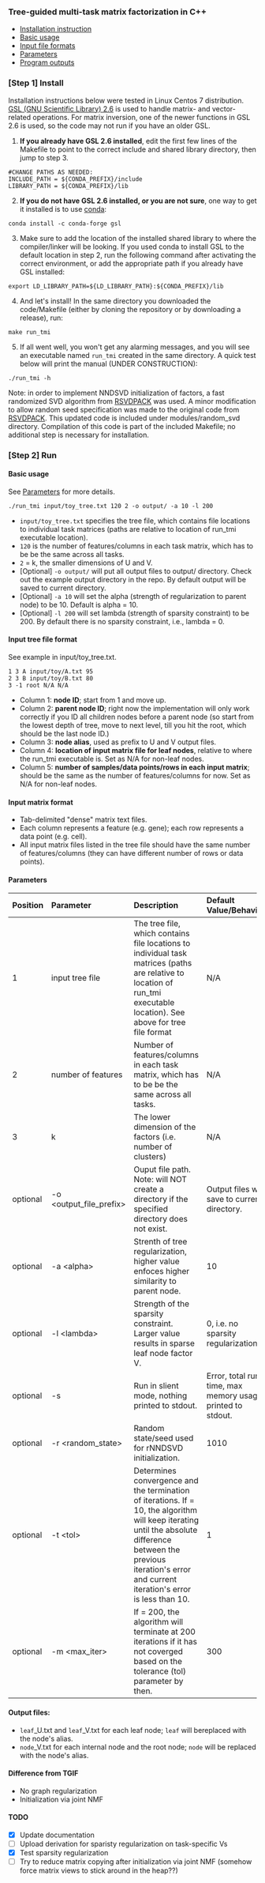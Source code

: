 ### Tree-guided multi-task matrix factorization in C++

- [Installation instruction](#step-1-install)
- [Basic usage](#basic-usage)
- [Input file formats](#input-tree-file-format)
- [Parameters](#parameters)
- [Program outputs](#output-files)

### \[Step 1\] Install 

Installation instructions below were tested in Linux Centos 7 distribution. [GSL (GNU Scientific Library) 2.6](https://www.gnu.org/software/gsl/doc/html/index.html) is used to handle matrix- and vector-related operations. For matrix inversion, one of the newer functions in GSL 2.6 is used, so the code may not run if you have an older GSL.

1. __If you already have GSL 2.6 installed__, edit the first few lines of the Makefile to point to the correct include and shared library directory, then jump to step 3.
```
#CHANGE PATHS AS NEEDED:
INCLUDE_PATH = ${CONDA_PREFIX}/include
LIBRARY_PATH = ${CONDA_PREFIX}/lib
```
2. __If you do not have GSL 2.6 installed, or you are not sure__, one way to get it installed is to use [conda](https://anaconda.org/conda-forge/gsl/):
```
conda install -c conda-forge gsl
```
3. Make sure to add the location of the installed shared library to where the compiler/linker will be looking. If you used conda to install GSL to the default location in step 2, run the following command after activating the correct environment, or add the appropriate path if you already have GSL installed:
```
export LD_LIBRARY_PATH=${LD_LIBRARY_PATH}:${CONDA_PREFIX}/lib
```
4. And let's install! In the same directory you downloaded the code/Makefile (either by cloning the repository or by downloading a release), run:
```
make run_tmi
```
5. If all went well, you won't get any alarming messages, and you will see an executable named `run_tmi` created in the same directory. A quick test below will print the manual (UNDER CONSTRUCTION):
```
./run_tmi -h
```

Note: in order to implement NNDSVD initialization of factors, a fast randomized SVD algorithm from [RSVDPACK](https://github.com/sergeyvoronin/LowRankMatrixDecompositionCodes) was used. A minor modification to allow random seed specification was made to the original code from [RSVDPACK](https://github.com/sergeyvoronin/LowRankMatrixDecompositionCodes/tree/master/single_core_gsl_code). This updated code is included under modules/random_svd directory. Compilation of this code is part of the included Makefile; no additional step is necessary for installation.

### \[Step 2\] Run

#### Basic usage
See [Parameters](#parameters) for more details.
```
./run_tmi input/toy_tree.txt 120 2 -o output/ -a 10 -l 200
```
- `input/toy_tree.txt` specifies the tree file, which contains file locations to individual task matrices (paths are relative to location of run_tmi executable location). 
- `120` is the number of features/columns in each task matrix, which has to be be the same across all tasks. 
- `2` = k, the smaller dimensions of U and V. 
-	[Optional] `-o output/` will put all output files to output/ directory. Check out the example output directory in the repo. By default output will be saved to current directory.
-	[Optional] `-a 10` will set the alpha (strength of regularization to parent node) to be 10. Default is alpha = 10.
- [Optional] `-l 200` will set lambda (strength of sparsity constraint) to be 200. By default there is no sparsity constraint, i.e., lambda = 0.

#### Input tree file format
See example in input/toy_tree.txt.
```
1 3 A input/toy/A.txt 95
2 3 B input/toy/B.txt 80
3 -1 root N/A N/A
```
- Column 1: **node ID**; start from 1 and move up.
- Column 2: **parent node ID**; right now the implementation will only work correctly if you ID all children nodes before a parent node (so start from the lowest depth of tree, move to next level, till you hit the root, which should be the last node ID.)
- Column 3: **node alias**, used as prefix to U and V output files.
- Column 4: **location of input matrix file for leaf nodes**, relative to where the run_tmi executable is. Set as N/A for non-leaf nodes.
- Column 5: **number of samples/data points/rows in each input matrix**; should be the same as the number of features/columns for now. Set as N/A for non-leaf nodes.

#### Input matrix format
- Tab-delimited "dense" matrix text files.
- Each column represents a feature (e.g. gene); each row represents a data point (e.g. cell).
- All input matrix files listed in the tree file should have the same number of features/columns (they can have different number of rows or data points).

#### Parameters


| Position | Parameter | Description | Default Value/Behavior | 
| :---    | :---        | :--- | :--- |
| 1     | input tree file      | The tree file, which contains file locations to individual task matrices (paths are relative to location of run_tmi executable location). See above for tree file format | N/A | 
| 2     | number of features   | Number of features/columns in each task matrix, which has to be be the same across all tasks. | N/A | 
| 3     | k     | The lower dimension of the factors (i.e. number of clusters) | N/A | 
| optional | -o \<output_file_prefix\>    | Ouput file path. Note: will NOT create a directory if the specified directory does not exist. | Output files will save to current directory. | 
| optional | -a \<alpha\>  | Strenth of tree regularization, higher value enfoces higher similarity to parent node. |  10 | 
| optional | -l \<lambda\>  | Strength of the sparsity constraint. Larger value results in sparse leaf node factor V. | 0, i.e. no sparsity regularization. |  
| optional | -s  | Run in slient mode, nothing printed to stdout. | Error, total run time, max memory usage printed to stdout. | 
| optional | -r \<random_state\> | Random state/seed used for rNNDSVD initialization. | 1010|
| optional | -t \<tol\> | Determines convergence and the termination of iterations. If <tol> = 10, the algorithm will keep iterating until the absolute difference between the previous iteration's error and current iteration's error is less than 10.| 1 |
| optional | -m \<max_iter\> | If <max iter> = 200, the algorithm will terminate at 200 iterations if it has not coverged based on the tolerance (tol) parameter by then. | 300 |

#### Output files:
- `leaf`\_U.txt and `leaf`\_V.txt for each leaf node; `leaf` will bereplaced with the node's alias.
- `node`\_V.txt for each internal node and the root node; `node` will be replaced with the node's alias.

#### Difference from TGIF
- No graph regularization
- Initialization via joint NMF

#### TODO
- [x] Update documentation
- [ ] Upload derivation for sparisty regularization on task-specific Vs
- [x] Test sparsity regularization
- [ ] Try to reduce matrix copying after initialization via joint NMF (somehow force matrix views to stick around in the heap??)
